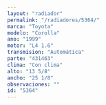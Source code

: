 ```yaml
---
layout: "radiador"
permalink: "/radiadores/5364/"
marca: "Toyota"
modelo: "Corolla"
ano: "1999"
motor: "L4 1.6"
transmision: "Automática"
parte: "431463"
clima: "Con clima"
alto: "13 5/8"
ancho: "25 1/8"
observaciones: ""
id: "5364"
---
```


